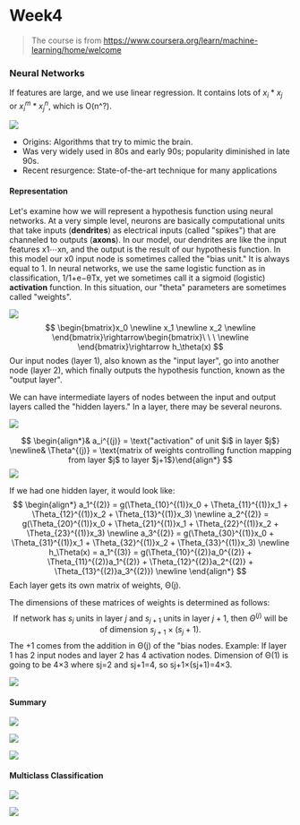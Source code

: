 # Week4

> The course is from https://www.coursera.org/learn/machine-learning/home/welcome

### Neural Networks

If features are large, and we use linear regression. It contains lots of $x_i*x_j$ or $x_i^m*x_j^n$, which is O(n^?).

![](image/w4_1.png)



* Origins: Algorithms that try to mimic the brain.
* Was very widely used in 80s and early 90s; popularity diminished in late 90s.
* Recent resurgence: State-of-the-art technique for many applications



#### Representation

Let's examine how we will represent a hypothesis function using neural networks. At a very simple level, neurons are basically computational units that take inputs (**dendrites**) as electrical inputs (called "spikes") that are channeled to outputs (**axons**). In our model, our dendrites are like the input features x1⋯xn, and the output is the result of our hypothesis function. In this model our x0 input node is sometimes called the "bias unit." It is always equal to 1. In neural networks, we use the same logistic function as in classification, 1/1+e−θTx, yet we sometimes call it a sigmoid (logistic) **activation** function. In this situation, our "theta" parameters are sometimes called "weights".	

![](image/w4_2.png)
$$
\begin{bmatrix}x_0 \newline x_1 \newline x_2 \newline \end{bmatrix}\rightarrow\begin{bmatrix}\ \ \ \newline \end{bmatrix}\rightarrow h_\theta(x)
$$
Our input nodes (layer 1), also known as the "input layer", go into another node (layer 2), which finally outputs the hypothesis function, known as the "output layer".

We can have intermediate layers of nodes between the input and output layers called the "hidden layers." In a layer, there may be several neurons.

![](image/w4_3.png)


$$
\begin{align*}& a_i^{(j)} = \text{"activation" of unit $i$ in layer $j$} \newline& \Theta^{(j)} = \text{matrix of weights controlling function mapping from layer $j$ to layer $j+1$}\end{align*}
$$
![](image/w4_4.png)

If we had one hidden layer, it would look like:
$$
\begin{align*} a_1^{(2)} = g(\Theta_{10}^{(1)}x_0 + \Theta_{11}^{(1)}x_1 + \Theta_{12}^{(1)}x_2 + \Theta_{13}^{(1)}x_3) \newline a_2^{(2)} = g(\Theta_{20}^{(1)}x_0 + \Theta_{21}^{(1)}x_1 + \Theta_{22}^{(1)}x_2 + \Theta_{23}^{(1)}x_3) \newline a_3^{(2)} = g(\Theta_{30}^{(1)}x_0 + \Theta_{31}^{(1)}x_1 + \Theta_{32}^{(1)}x_2 + \Theta_{33}^{(1)}x_3) \newline h_\Theta(x) = a_1^{(3)} = g(\Theta_{10}^{(2)}a_0^{(2)} + \Theta_{11}^{(2)}a_1^{(2)} + \Theta_{12}^{(2)}a_2^{(2)} + \Theta_{13}^{(2)}a_3^{(2)}) \newline \end{align*}
$$
Each layer gets its own matrix of weights, Θ(j).

The dimensions of these matrices of weights is determined as follows:
$$
\text{If network has $s_j$ units in layer $j$ and $s_{j+1}$ units in layer $j+1$, then $\Theta^{(j)}$ will be of dimension $s_{j+1} \times (s_j + 1)$.}
$$
The +1 comes from the addition in Θ(j) of the "bias nodes. Example: If layer 1 has 2 input nodes and layer 2 has 4 activation nodes. Dimension of Θ(1) is going to be 4×3 where sj=2 and sj+1=4, so sj+1×(sj+1)=4×3.

![](image/w4_5.png)

#### Summary

![](image/w4_6.png)

![](image/w4_9.png)

![](image/w4_10.png)


#### Multiclass Classification

![](image/w4_7.png)

![](image/w4_8.png)





